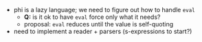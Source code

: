 - phi is a lazy language; we need to figure out how to handle `eval`
  - **Q:** is it ok to have `eval` force only what it needs?
  - proposal: `eval` reduces until the value is self-quoting
- need to implement a reader + parsers (s-expressions to start?)
